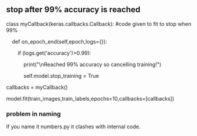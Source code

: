 ## stop after 99% accuracy is reached
class myCallback(keras.callbacks.Callback): #code given to fit to stop when 99%

    def on_epoch_end(self,epoch,logs={}):

        if (logs.get('accuracy')>0.99):

            print("\nReached 99% accuracy so cancelling training!")

            self.model.stop_training = True

callbacks = myCallback()

model.fit(train_images,train_labels,epochs=10,callbacks=[callbacks])

### problem in naming
If you name it numbers.py it clashes with internal code.